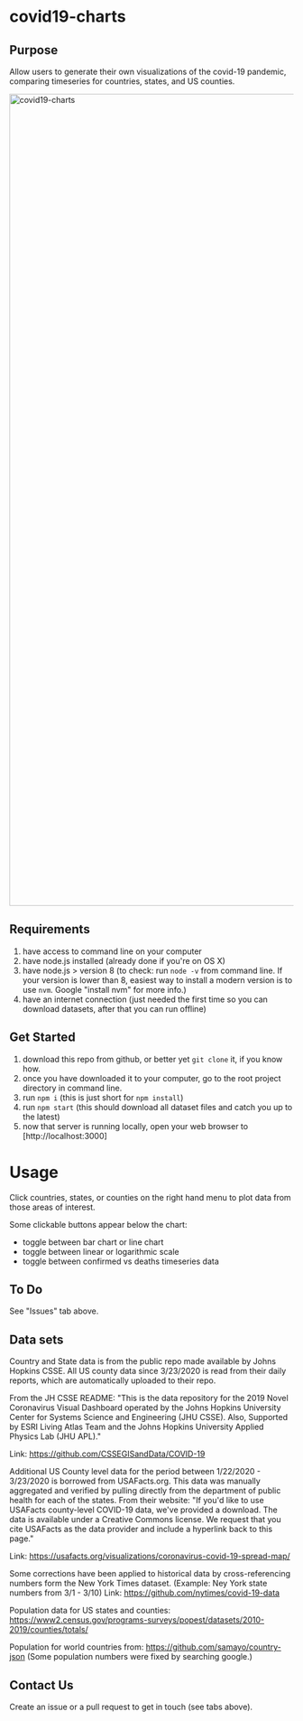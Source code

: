 # covid19-charts

## Purpose
Allow users to generate their own visualizations of the covid-19 pandemic, comparing timeseries for countries, states, and US counties.

<img width="1438" alt="covid19-charts" src="https://user-images.githubusercontent.com/2448666/77838866-a5a86e00-712c-11ea-8422-08ce32f70973.png">


## Requirements
1. have access to command line on your computer
2. have node.js installed (already done if you're on OS X)
3. have node.js > version 8 
    (to check: run `node -v` from command line. 
    If your version is lower than 8, easiest way to install a modern version is to use `nvm`. Google "install nvm" for more info.)
4. have an internet connection (just needed the first time so you can download datasets, after that you can run offline)


## Get Started
1. download this repo from github, or better yet `git clone` it, if you know how.
2. once you have downloaded it to your computer, go to the root project directory in command line.
3. run `npm i` (this is just short for `npm install`)
4. run `npm start` (this should download all dataset files and catch you up to the latest)
5. now that server is running locally, open your web browser to [http://localhost:3000]

# Usage
Click countries, states, or counties on the right hand menu to plot data from those areas of interest.

Some clickable buttons appear below the chart:
- toggle between bar chart or line chart
- toggle between linear or logarithmic scale
- toggle between confirmed vs deaths timeseries data

## To Do
See "Issues" tab above.

## Data sets
Country and State data is from the public repo made available by Johns Hopkins CSSE.
All US county data since 3/23/2020 is read from their daily reports, which are automatically uploaded to their repo.

From the JH CSSE README: 
"This is the data repository for the 2019 Novel Coronavirus Visual Dashboard operated by the Johns Hopkins University Center for Systems Science and Engineering (JHU CSSE). Also, Supported by ESRI Living Atlas Team and the Johns Hopkins University Applied Physics Lab (JHU APL)."

Link: https://github.com/CSSEGISandData/COVID-19

Additional US County level data for the period between 1/22/2020 - 3/23/2020 is borrowed from USAFacts.org.
This data was manually aggregated and verified by pulling directly from the department of public health for each of the states.
From their website:
"If you'd like to use USAFacts county-level COVID-19 data, we've provided a download. The data is available under a Creative Commons license. We request that you cite USAFacts as the data provider and include a hyperlink back to this page."

Link: https://usafacts.org/visualizations/coronavirus-covid-19-spread-map/
 
Some corrections have been applied to historical data by cross-referencing numbers form the New York Times dataset. 
(Example: Ney York state numbers from 3/1 - 3/10)
Link: https://github.com/nytimes/covid-19-data

Population data for US states and counties:
https://www2.census.gov/programs-surveys/popest/datasets/2010-2019/counties/totals/

Population for world countries from:
https://github.com/samayo/country-json
(Some population numbers were fixed by searching google.)

## Contact Us
 
Create an issue or a pull request to get in touch (see tabs above).
 
